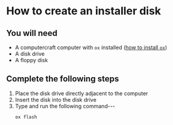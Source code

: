 # How to create an installer disk

## You will need

- A computercraft computer with `ox` installed ([how to install `ox`](./how-to-install-ox.md))
- A disk drive
- A floppy disk

## Complete the following steps

1. Place the disk drive directly adjacent to the computer
2. Insert the disk into the disk drive
3. Type and run the following command---
   ```bash
   ox flash
   ```
